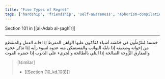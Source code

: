 ```yaml
---
title: "Five Types of Regret"
tags: ['hardship', 'friendship', 'self-awareness', "aphorism-compilation"]
---
```


 Section 101 in [[al-Adab al-ṣaghīr]]

---
خمسةٌ مُفَرِّطُون في خَمْسَة أشياء مُنَدَّمُون عليها الواهن المفرط إذا فاته العمل والمنقطع من إخوانه وصديقه إذا نابتْه النوائب والمستمكن منه عدوه لسوء رأيه إذا تذكر عجزه والمفارق الزَّوجة الصالحة إذا ابتلي بالطالحة والجريء على الذنوب إذا حضره الموت

> [!similar]
> - [[Section (10_kd.103)]]

